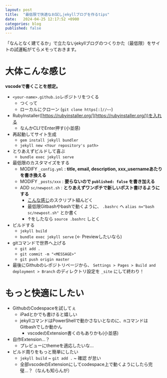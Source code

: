 ```yaml
---
layout: post
title:  "最低限で快適なお試しjekyllブログを作るtips"
date:   2024-04-25 12:17:52 +0900
categories: blog
published: false
---
```


「なんとなく建てるか」で立たないjekyllブログのつくりかた（最低限）をサイトの試運転がてらメモっておきます。

# 大体こんな感じ

**vscodeで書くことを想定。**

- `<your-name>.github.io`レポジトリをつくる
  - つくって
  - ローカルにクローン (`git clone https[:]//~~`)
- RubyInstaller([https://rubyinstaller.org/](https://rubyinstaller.org/))を入れる
  - なんかCLIでEnter押す(小並感)
- 再起動してサイト生成
  - `gem install jekyll bundler`
  - `jekyll new <Your repository's path>`
- とりあえずビルドして喜ぶ
  - `bundle exec jekyll serve`
- 最低限のカスタマイズをする
  - MODIFY `_config.yml` : **title, email, description, xxx_usernameあたりを書き換える**
  - MODIFY `_posts/xxx` : **要らないので `published: false` を書き加える**
  - ADD `sc/newpost.sh` : **とりあえずワンポチで新しいポスト書けるようにする**
    - [こんな感じ](https://github.com/Kaniyama-t/Kaniyama-t.github.io/blob/master/sc/newpost.sh)のスクリプト組んどく
    - 最低限Gitbashやbashで動くように、 `.bashrc` へ `alias n="bash sc/newpost.sh"` とか書く
    - ↑をしたなら `source .bashrc` しとく
- ビルドする
  - `jekyll build`
  - `bundle exec jekyll serve` (<- Previewしたいなら)
- gitコマンドで世界へ上げる
  - `git add .`
  - `git commit -m "<MESSAGE>"`
  - `git push origin master`
- 最後にGithubのレポジトリページから、 `Settings > Pages > Build and deployment > Branch` のディレクトリ設定を `_site` にして終わり！

# もっと快適にしたい

- GithubのCodespaceを試してぇ
  - iPadとかでも書けると嬉しい
  - jekyllコマンドはPowerShellで動かさないとなのに、nコマンドはGitbashでしか動かん
    - vscodeのExtension書くのもありかも(小並感)
- 自作Extension...？
  - プレビューにthemeを適応したいな...
- ビルド周りをもっと簡単にしたい
  - `jekyll build` ~ `git add .` ~ 確認 が怠い
  - 全部vscodeのExtensionにしてcodespace上で動くようにしたら完璧...？（なんも知らんが）